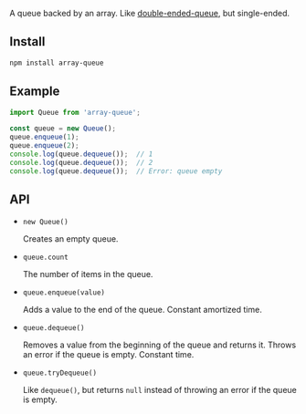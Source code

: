 A queue backed by an array. Like [double-ended-queue][], but single-ended.


## Install

```sh
npm install array-queue
```


## Example

```javascript
import Queue from 'array-queue';

const queue = new Queue();
queue.enqueue(1);
queue.enqueue(2);
console.log(queue.dequeue());  // 1
console.log(queue.dequeue());  // 2
console.log(queue.dequeue());  // Error: queue empty
```


## API

- `new Queue()`

    Creates an empty queue.

- `queue.count`

    The number of items in the queue.

- `queue.enqueue(value)`

    Adds a value to the end of the queue. Constant amortized time.

- `queue.dequeue()`

    Removes a value from the beginning of the queue and returns it. Throws an error if the queue is empty. Constant time.

- `queue.tryDequeue()`

    Like `dequeue()`, but returns `null` instead of throwing an error if the queue is empty.


  [double-ended-queue]: https://www.npmjs.com/package/double-ended-queue
